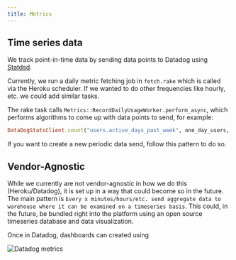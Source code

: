 ```yaml
---
title: Metrics
---
```


## Time series data

We track point-in-time data by sending data points to Datadog using
[Statdsd](https://github.com/DataDog/dogstatsd-ruby).

Currently, we run a daily metric fetching job in `fetch.rake` which is called
via the Heroku scheduler. If we wanted to do other frequencies like hourly, etc.
we could add similar tasks.

The rake task calls `Metrics::RecordDailyUsageWorker.perform_async`, which
performs algorithms to come up with data points to send, for example:

```ruby
DataDogStatsClient.count("users.active_days_past_week", one_day_users, tags: { resource: "users", group: "new_users, day_count: 1 })
```

If you want to create a new periodic data send, follow this pattern to do so.

## Vendor-Agnostic

While we currently are not vendor-agnostic in how we do this (Heroku/Datadog),
it is set up in a way that could become so in the future. The main pattern is
`Every x minutes/hours/etc. send aggregate data to warehouse where it can be examined on a timeseries basis`.
This could, in the future, be bundled right into the platform using an open
source timeseries database and data visualization.

Once in Datadog, dashboards can created using

![Datadog metrics](https://dev-to-uploads.s3.amazonaws.com/i/98rju6kzxeosf6m0jfhy.png)
